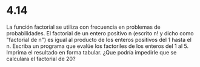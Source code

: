 # 4.14

La función factorial se utiliza con frecuencia en problemas de probabilidades. El factorial de un entero positivo n (escrito n! y dicho como "factorial de n") es igual al producto de los enteros positivos del 1 hasta el n. Escriba un programa que evalúe los factoriles de los enteros del 1 al 5. Imprima el resultado en forma tabular. ¿Que podría impedirle que se calculara el factorial de 20?
